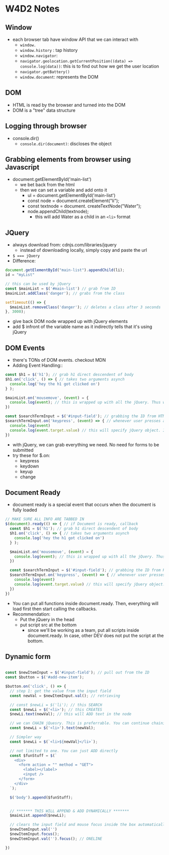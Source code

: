 # W4D2 Notes

## Window
- each browser tab have window API that we can interact with 
  - `window.`
  - `window.history` : tap history 
  - `window.navigator`: 
  - `navigator.geolocation.getCurrentPosition((data) => console.log(data))`: this is to find out how we get the user location
  - `navigator.getBattery()`
  - `window.document`: represents the DOM 

## DOM 
- HTML is read by the browser and turned into the DOM
- DOM is a "tree" data structure

## Logging through browser
- console.dir()
  - `console.dir(document)`: discloses the object 

## Grabbing elements from browser using Javascript 
- document.getElementById('main-list')
  - we bet back from the html
  - then we can set a variable and add onto it
    - ul = document.getElementById('main-list')
    - const node = document.createElement("li");
    - const textnode = document. createTextNode("Water");
    - node.appendChild(textnode);
      - this will add Water as a child in an `<li>` format

## JQuery
- always download from: cdnjs.com/libraries/jquery
  - instead of downloading locally, simply copy and paste the url 
- `$ === jQuery` 
- Difference: 

```javascript
document.getElementById("main-list").appendChild(li);
id = "myList"

// this can be used by jQuery 
const $mainList = $('#main-list') // grab from ID 
$mainList.addClass('danger'); // grabs from the class 

setTimeout(() => {
  $mainList.removeClass('danger'); // deletes a class after 3 seconds
}, 3000);
```
- give back DOM node wrapped up with jQuery elements 
- add $ infront of the variable name as it indirectly tells that it's using jQuery

## DOM Events
- there's TONs of DOM events. checkout MDN 
- Adding Event Handling:: 
```javascript
const $h1 = $('h1'); // grab h1 direct descendent of body 
$h1.on('click', () => { // takes two arguments asynch
  console.log('hey the h1 got clicked on')
} ); 

$mainList.on('mousemove', (event) = {
  console.log(event); // this is wrapped up with all the jQuery. Thus we can be more specific 
})

const $searchTermInput = $('#input-field'); // grabbing the ID from HTML
$searchTermInput.on('keypress', (event) => { // whenever user presses a key, callback fires
  console.log(event) 
  console.log(event.target.value) // this will specify jQuery object. It'll only show the value
})

```
- with jQuery, we can grab everything we need. No need for forms to be submitted 
- try these for $.on: 
  - keypress
  - keydown
  - keyup
  - change

## Document Ready
- document ready is a special event that occurs when the document is fully loaded 
```javascript
// MAKE SURE ALL INFO ARE TABBED IN 
$(document).ready(() => { // if Document is ready, callback
  const $h1 = $('h1'); // grab h1 direct descendent of body 
  $h1.on('click', () => { // takes two arguments asynch
    console.log('hey the h1 got clicked on')
  } ); 

  $mainList.on('mousemove', (event) = {
    console.log(event); // this is wrapped up with all the jQuery. Thus we can be more specific 
  })

  const $searchTermInput = $('#input-field'); // grabbing the ID from HTML
  $searchTermInput.on('keypress', (event) => { // whenever user presses a key, callback fires
    console.log(event) 
    console.log(event.target.value) // this will specify jQuery object. It'll only show the value
  })  
})
```
- You can put all functions inside document.ready. Then, everything will load first then start calling the callbacks.
- Recommendation: 
  - Put the jQuery in the head
  - put script src at the bottom 
    - since we'll be working as a team, put all scripts inside document.ready. In case, other DEV does not put the script at the bottom. 


## Dynamic form
```javascript

const $newItemInput = $('#input-field'); // pull out from the ID 
const $button = $('#add-new-item');

$button.on('click', () => {
  // step 1: get the value from the input field 
  const newVal = $newItemInput.val(); // retrieving 

  // const $newLi = $('li'); // this SEARCH
  const $newLi = $('<li>'); // this CREATES 
  $newLi.text(newVal); // this will ADD text in the node 

  // we can CHAIN jQuesry. This is preferrable. You can continue chaining 
  const $newLi = $('<li>').text(newVal);

  // Simpler way
  const $newLi = $(`<li>${newVal}</li>`);

  // not limited to one. You can just ADD directly 
  const $funStuff = $(`
    <div> 
      <form action = "" method = "GET">
        <label></label>
        <input />
      </form>
    </div>
  `);

  $('body').append($funStuff);


  // ******* THIS WILL APPEND & ADD DYNAMICALLY *******
  $mainList.append($newLi);

  // clears the input field and mouse focus inside the box automatically
  $newItemInput.val('')
  $newItemInput.focus();
  $newItemInput.val('').focus(); // ONELINE

})

```